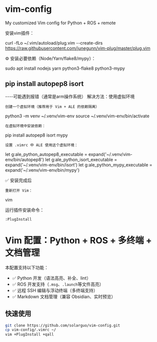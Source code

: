 # vim-config
My customized Vim config for Python + ROS + remote

安装vim插件：

curl -fLo ~/.vim/autoload/plug.vim --create-dirs \
     https://raw.githubusercontent.com/junegunn/vim-plug/master/plug.vim



⚙️ 安装必要依赖（Node/Yarn/flake8/mypy）：

sudo apt install nodejs yarn python3-flake8 python3-mypy

pip install autopep8 isort
---------------------------------------------------------------------------------------------

----可能遇到报错（通常是arm操作系统）
解决方法：使用虚拟环境

    创建一个虚拟环境（推荐用于 Vim + ALE 的依赖隔离）

python3 -m venv ~/.venv/vim-env
source ~/.venv/vim-env/bin/activate

    在虚拟环境中安装依赖：

pip install autopep8 isort mypy

    设置 .vimrc 中 ALE 使用这个虚拟环境：

let g:ale_python_autopep8_executable = expand('~/.venv/vim-env/bin/autopep8')
let g:ale_python_isort_executable    = expand('~/.venv/vim-env/bin/isort')
let g:ale_python_mypy_executable     = expand('~/.venv/vim-env/bin/mypy')

✅ 安装完成后

    重新打开 Vim：

vim

运行插件安装命令：

    :PlugInstall





# Vim 配置：Python + ROS + 多终端 + 文档管理

本配置支持以下功能：

- ✅ Python 开发（语法高亮、补全、lint）
- ✅ ROS 开发支持（`.msg`、`.launch`等文件高亮）
- ✅ 远程 SSH 编辑与浮动终端（多终端支持）
- ✅ Markdown 文档管理（兼容 Obsidian、实时预览）

## 快速使用

```bash
git clone https://github.com/solarguo/vim-config.git
cp vim-config/.vimrc ~/
vim +PlugInstall +qall


